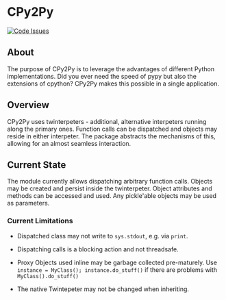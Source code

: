 # CPy2Py #
[![Code Issues](https://www.quantifiedcode.com/api/v1/project/fa44a076922a4047a736e29bb0a206f4/badge.svg)](https://www.quantifiedcode.com/app/project/fa44a076922a4047a736e29bb0a206f4)

## About ##

The purpose of CPy2Py is to leverage the advantages of different Python implementations.
Did you ever need the speed of pypy but also the extensions of cpython?
CPy2Py makes this possible in a single application.

## Overview ##

CPy2Py uses twinterpeters - additional, alternative interpeters running along the primary ones.
Function calls can be dispatched and objects may reside in either interpeter.
The package abstracts the mechanisms of this, allowing for an almost seamless interaction.

## Current State ##

The module currently allows dispatching arbitrary function calls.
Objects may be created and persist inside the twinterpeter.
Object attributes and methods can be accessed and used.
Any pickle'able objects may be used as parameters.

### Current Limitations ###

   * Dispatched class may not write to `sys.stdout`, e.g. via `print`.

   * Dispatching calls is a blocking action and not threadsafe.

   * Proxy Objects used inline may be garbage collected pre-maturely. Use `instance = MyClass(); instance.do_stuff()` if there are problems with `MyClass().do_stuff()`

   * The native Twintepeter may not be changed when inheriting.
